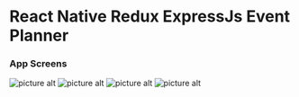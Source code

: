 # React Native Redux ExpressJs Event Planner #
### App Screens ###
![picture alt](https://github.com/bipinswarnkar1989/react-native-expressjs-GoogleMaps-event-planner/blob/master/appScreens/Screenshot_2018-10-07-18-10-26-752_com.eventplanner.png=300x250 "Login Screen")
![picture alt](https://github.com/bipinswarnkar1989/react-native-expressjs-GoogleMaps-event-planner/blob/master/appScreens/Screenshot_2018-10-07-18-10-39-454_com.eventplanner.png=300x250 "Register Screen")
![picture alt](https://github.com/bipinswarnkar1989/react-native-expressjs-GoogleMaps-event-planner/blob/master/appScreens/Screenshot_2018-10-07-18-09-34-931_com.eventplanner.png=300x250 "Home Screen")
![picture alt](https://github.com/bipinswarnkar1989/react-native-expressjs-GoogleMaps-event-planner/blob/master/appScreens/Screenshot_2018-10-07-18-09-54-512_com.eventplanner.png=300x250 "Create Event Screen")

